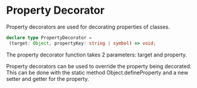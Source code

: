 # Property Decorator
Property decorators are used for decorating properties of classes.
```typescript
declare type PropertyDecorator = 
 (target: Object, propertyKey: string | symbol) => void;
 ```
The property decorator function takes 2 parameters: target and property.

Property decorators can be used to override the property being decorated. This can be done with the static method Object.defineProperty and a new setter and getter for the property.